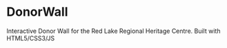# DonorWall
Interactive Donor Wall for the Red Lake Regional Heritage Centre. Built with HTML5/CSS3/JS

